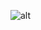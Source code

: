 ![alt](https://raw.githubusercontent.com/30osob-studio/Website/dcc25d4caed794f9bd0b7505d05a815c05efd0bc/NoImage.png)

